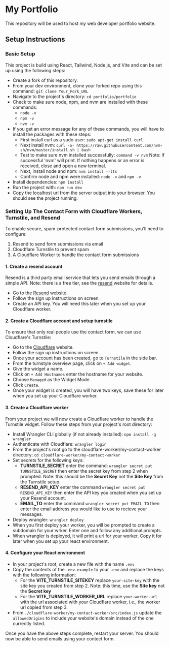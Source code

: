 # My Portfolio
This repository will be used to host my web developer portfolio website.

## Setup Instructions

### Basic Setup
This project is build using React, Tailwind, Node.js, and Vite and can be set up using the following steps:
- Create a fork of this repository.
- From your dev environment, clone your forked repo using this command: `git clone Your_Fork_URL`
- Navigate to the project's directory: `cd portfolio/portfolio`
- Check to make sure node, npm, and nvm are installed with these commands:
  - `node -v`
  - `npm -v`
  - `nvm -v`
- If you get an error message for any of these commands, you will have to install the packages with these steps:
  - First install curl as a sudo user: `sudo apt-get install curl`
  - Next install nvm: `curl -o- https://raw.githubusercontent.com/nvm-sh/nvm/master/install.sh | bash`
  - Test to make sure nvm installed successfully: `command -v nvm` Note: If successful 'nvm' will print. If nothing happens or an error is received, close and open a new terminal.
  - Next, install node and npm: `nvm install --lts`
  - Confirm node and npm were installed: `node -v` and `npm -v`
- Install dependencies: `npm install`
- Run the project with: `npm run dev`
- Copy the localhost url from the server output into your browser. You should see the project running.

### Setting Up The Contact Form with Cloudflare Workers, Turnstile, and Resend

To enable secure, spam-protected contact form submissions, you'll need to configure:

1. Resend to send form submissions via email
1. Cloudflare Turnstile to prevent spam
1. A Cloudflare Worker to handle the contact form submissions

#### 1. Create a resend account

Resend is a third party email service that lets you send emails through a simple API. Note: there is a free tier, see the [resend](https://resend.com/) website for details.

- Go to the [Resend](https://resend.com/) website.
- Follow the sign up instructions on screen.
- Create an API key. You will need this later when you set up your Cloudflare worker.

#### 2. Create a Cloudflare account and setup turnstile

To ensure that only real people use the contact form, we can use Cloudflare's Turnstile:

- Go to the [Cloudflare](https://www.cloudflare.com/) website.
- Follow the sign up instructions on screen.
- Once your account has been created, go to `Turnstile` in the side bar.
- From the turnstyle overview page, click on `+ Add widget`.
- Give the widget a name.
- Click on `+ Add Hostnames` enter the hostname for your website.
- Choose `Managed` as the Widget Mode.
- Click `Create`.
- Once your widget is created, you will have two keys, save these for later when you set up your Cloudflare worker. 

#### 3. Create a Cloudflare worker

From your project we will now create a Cloudflare worker to handle the Turnstile widget. Follow these steps from your project's root directory:

- Install Wrangler CLI globally (if not already installed): `npm install -g wrangler`
- Authenticate with Cloudflare: `wrangler login`
- From the project's root go to the cloudflare-worker/my-contact-worker directory: `cd cloudflare-worker/my-contact-worker`
- Set secrets for the following keys:
  - **TURNSTILE_SECRET** enter the command: `wrangler secret put TURNSTILE_SECRET` then enter the secret key from step 2 when prompted. Note: this should be the **Secret Key** not the **Site Key** from the Turnstile setup.
  - **RESEND_API_KEY** enter the command `wrangler secret put RESEND_API_KEY` then enter the API key you created when you set up your Resend account. 
  - **EMAIL_TO** enter the command `wrangler secret put EMAIL_TO` then enter the email address you would like to use to recieve your messages.
- Deploy wrangler: `wrangler deploy`
- When you first deploy your worker, you will be prompted to create a subdomain for your wrker. Enter one and follow any additional prompts.
- When wrangler is deployed, it will print a url for your worker. Copy it for later when you set up your react environment.

#### 4. Configure your React environment
- In your project's root, create a new file with the name `.env`
- Copy the contents of the `.env.example` to your `.env` and replace the keys with the following information:
  - For the **VITE_TURNSTILE_SITEKEY** replace `your-site-key` with the site key you created from step 2. Note: this time, use the **Site key** not the **Secret key**
  - For the **VITE_TURNSTILE_WORKER_URL** replace `your-worker-url` with the url associated with your Cloudflare worker, i.e., the worker url copied from step 3.
- From `./cloudflare-worker/my-contact-worker/src/index.js` update the `allowedOrigins` to include your website's domain instead of the one currectly listed.

Once you have the above steps complete, restart your server. You should now be able to send emails using your contect form.
